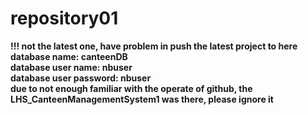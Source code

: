 # repository01<br>
<b>!!! not the latest one, have problem in push the latest project to here<b><br>
database name: canteenDB<br>
database user name: nbuser<br>
database user password: nbuser<br>
due to not enough familiar with the operate of github, the LHS_CanteenManagementSystem1 was there, please ignore it
